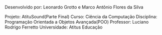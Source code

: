 Desenvolvido por: Leonardo Grotto e Marco Antônio Flores da Silva

Projeto: AtituSound(Parte Final)
Curso: Ciência da Computação
Disciplina: Programação Orientada a Objetos Avançada(POO)
Professor: Luciano Rodrigo Ferretto
Universidade: Atitus Educação
